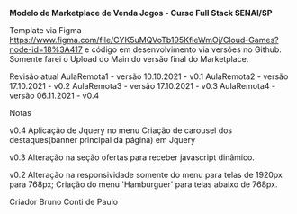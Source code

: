 ****Modelo de Marketplace de Venda Jogos - Curso Full Stack SENAI/SP****

Template via Figma https://www.figma.com/file/CYK5uMQVoTb195KfleWmOj/Cloud-Games?node-id=18%3A417 e código em desenvolvimento via versões no Github.
Somente farei o Upload do Main do versão final do Marketplace.

Revisão atual
AulaRemota1 - versão 10.10.2021 - v0.1
AulaRemota2 - versão 17.10.2021 - v0.2
AulaRemota3 - versão 17.10.2021 - v0.3
AulaRemota4 - versão 06.11.2021 - v0.4

Notas

v0.4
Aplicação de Jquery no menu
Criação de carousel  dos destaques(banner principal da página) em Jquery

v0.3
Alteração na seção ofertas para receber javascript dinâmico.

v0.2
Alteração na responsividade somente do menu para telas de 1920px para 768px;
Criação do menu 'Hamburguer' para telas abaixo de 768px.

Criador Bruno Conti de Paulo
